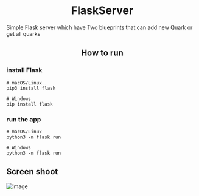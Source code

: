 <h1 align= "center"> FlaskServer</h1>

Simple Flask server which have Two blueprints that can add new Quark or get all quarks

<h2 align = "center"> How to run </h2>

### install Flask

```
# macOS/Linux
pip3 install flask

# Windows
pip install flask

```

### run the app

```
# macOS/Linux
python3 -m flask run

# Windows
python3 -m flask run
```

## Screen shoot

![image](https://user-images.githubusercontent.com/43186742/86240493-a1637500-bba1-11ea-8473-999ec2e18ca6.png)
